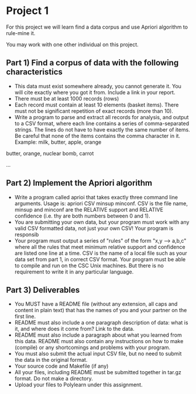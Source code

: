 # Project 1
For this project we will learn find a data corpus and use Apriori algorithm to rule-mine it. 

You may work with one other individual on this project.

## Part 1) Find a corpus of data with the following characteristics

* This data must exist somewhere already, you cannot generate it. You will cite exactly where you got it from. Include a link in your report.
* There must be at least 1000 records (rows)
* Each record must contain at least 10 elements (basket items). There must not be significant repetition of exact records (more than 10).
* Write a program to parse and extract all records for analysis, and output to a CSV format, where each line contains a series of comma-separated strings. The lines do not have to have exactly the same number of items. Be careful that none of the items contains the comma character in it. Example:
milk, butter, apple, orange

butter, orange, nuclear bomb, carrot

...

## Part 2) Implement the Apriori algorithm

* Write a program called aprioi that takes exactly three command line arguments. Usage is: apriori CSV minsup minconf. CSV is the file name, minsup and minconf are the RELATIVE support and RELATIVE confidence (i.e. thy are both numbers between 0 and 1).
* You are submitting your own data, but your program must work with any valid CSV formatted data, not just your own CSV! Your program is responsib
* Your program must output a series of "rules" of the form "x,y --> a,b,c" where all the rules that meet minimum relative support and confidence are listed one line at a time.
CSV is the name of a local file such as your data set from part 1, in correct CSV format.
Your program must be able to compile and run on the CSC Unix machines. But there is no requirement to write it in any particular language.

## Part 3) Deliverables

* You MUST have a README file (without any extension, all caps and content in plain text) that has the names of you and your partner on the first line.
* README must also include a one paragraph description of data: what is it, and where does it come from? Link to the data.
* README must also include a paragraph about what you learned from this data.
README must also contain any instructions on how to make (compile) or any shortcomings and problems with your program.
* You must also submit the actual input CSV file, but no need to submit the data in the original format.
* Your source code and Makefile (if any)
* All your files, including README must be submitted together in tar.gz format. Do not make a directory. 
* Upload your files to Polylearn under this assignment.